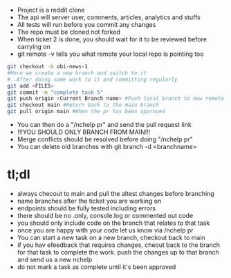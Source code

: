 - Project is a reddit clone
- The api will server user, comments, articles, analytics and stuffs
- All tests will run before you commit any changes
- The repo must be cloned not forked
- When ticket 2 is done, you should wait for it to be reviewed before carrying on
- git remote -v tells you what remote your local repo is pointing too


```bash
git checkout -b obi-news-1
#Here we create a new branch and switch to it
#..After doing some work to it and committing regularly
git add <FILES>
git commit -m "complete task 5"
git push origin <Current Branch name> #Push local branch to new remote branch obi-news-1
git checkout main #Return back to the main branch
git pull origin main #When the pr has been approved
```

- You can then do a "/nchelp pr" and send the pull request link
- !!!YOU SHOULD ONLY BRANCH FROM MAIN!!!
- Merge conflicts should be resolved before doing "/nchelp pr" 
- You can delete old branches with git branch -d \<branchname>


# tl;dl
- always checout to main and pull the altest changes before branching
- name branches after the ticket you are working on
- endpoints should be fully tested including errors
- there should be no .only, console.log or commented out code
- you should only include code on the branch that relates to that task
- once you are happy with your code let us know via /nchelp pr
- You can start a new task on a new branch, checkout back to main
- if you hav efeedback that requires changes, cheout back to the branch for that task to complete the work. push the changes up to that branch and send us a new nchelp
- do not mark a task as complete until it's been approved